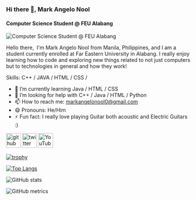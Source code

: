 ### Hi there 👋, Mark Angelo Nool
#### Computer Science Student @ FEU Alabang
![Computer Science Student @ FEU Alabang](https://pbs.twimg.com/profile_banners/926740634903363584/1683717752/600x200)

Hello there, 
I'm Mark Angelo Nool from Manila, Philippines, and I am a student currently enrolled at Far Eastern University in Alabang. I really enjoy learning how to code and exploring new things related to not just computers but to technologies in general and how they work!

Skills: C++ / JAVA / HTML / CSS / 

- 🌱 I’m currently learning Java / HTML / CSS 
- 🤔 I’m looking for help with C++ / Java / HTML / Python 
- 📫 How to reach me: markangelonool0@gmail.com 
- 😄 Pronouns: He/Him 
- ⚡ Fun fact: I really love playing Guitar both acoustic and Electric Guitars :) 


[<img src='https://cdn.jsdelivr.net/npm/simple-icons@3.0.1/icons/github.svg' alt='github' height='40'>](https://github.com/NoolAngelo)  [<img src='https://cdn.jsdelivr.net/npm/simple-icons@3.0.1/icons/twitter.svg' alt='twitter' height='40'>](https://twitter.com/@NoolAngelo)  [<img src='https://cdn.jsdelivr.net/npm/simple-icons@3.0.1/icons/youtube.svg' alt='YouTube' height='40'>](https://www.youtube.com/channel/@setsunaPH)  

[![trophy](https://github-profile-trophy.vercel.app/?username=NoolAngelo)](https://github.com/ryo-ma/github-profile-trophy)

[![Top Langs](https://github-readme-stats.vercel.app/api/top-langs/?username=NoolAngelo)](https://github.com/anuraghazra/github-readme-stats)

![GitHub stats](https://github-readme-stats.vercel.app/api?username=NoolAngelo&show_icons=true)  

![GitHub metrics](https://metrics.lecoq.io/NoolAngelo)  

